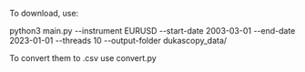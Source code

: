 To download, use:

python3 main.py --instrument EURUSD --start-date 2003-03-01 --end-date 2023-01-01 --threads 10 --output-folder dukascopy_data/

To convert them to .csv use convert.py
